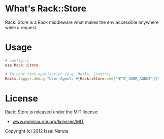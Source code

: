 # What's Rack::Store
Rack::Store is a Rack middleware what makes the env accessible anywhere while a request.

# Usage
```ruby
# config.ru
use Rack::Store

# In your rack application (e.g. Rails, Sinatra)
Rails.logger.debug "User-Agent: #{Rack::Store.env['HTTP_USER_AGENT']}"
```

# License
Rack::Store is released under the MIT license:
* www.opensource.org/licenses/MIT

Copyright (c) 2012 Issei Naruta
